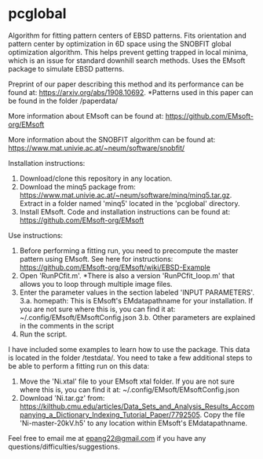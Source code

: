 # pcglobal
Algorithm for fitting pattern centers of EBSD patterns. Fits orientation and pattern center by optimization in 6D space using the SNOBFIT global optimization algorithm. This helps prevent getting trapped in local minima, which is an issue for standard downhill search methods. Uses the EMsoft package to simulate EBSD patterns. 

Preprint of our paper describing this method and its performance can be found at: https://arxiv.org/abs/1908.10692. *Patterns used in this paper can be found in the folder /paperdata/

More information about EMsoft can be found at: https://github.com/EMsoft-org/EMsoft

More information about the SNOBFIT algorithm can be found at: https://www.mat.univie.ac.at/~neum/software/snobfit/

Installation instructions:
1. Download/clone this repository in any location.
2. Download the minq5 package from: https://www.mat.univie.ac.at/~neum/software/minq/minq5.tar.gz. Extract in a folder named 'minq5' located in the 'pcglobal' directory.
3. Install EMsoft. Code and installation instructions can be found at: https://github.com/EMsoft-org/EMsoft


Use instructions:
1. Before performing a fitting run, you need to precompute the master pattern using EMsoft. See here for instructions: https://github.com/EMsoft-org/EMsoft/wiki/EBSD-Example
2. Open 'RunPCfit.m'.  *There is also a version 'RunPCfit_loop.m' that allows you to loop through multiple image files.
3. Enter the parameter values in the section labeled 'INPUT PARAMETERS'.
3.a. homepath: This is EMsoft's EMdatapathname for your installation. If you are not sure where this is, you can find it at: ~/.config/EMsoft/EMsoftConfig.json
3.b. Other parameters are explained in the comments in the script
4. Run the script.


I have included some examples to learn how to use the package. This data is located in the folder /testdata/. You need to take a few additional steps to be able to perform a fitting run on this data:
1. Move the 'Ni.xtal' file to your EMsoft xtal folder. If you are not sure where this is, you can find it at: ~/.config/EMsoft/EMsoftConfig.json
2. Download 'Ni.tar.gz' from: https://kilthub.cmu.edu/articles/Data_Sets_and_Analysis_Results_Accompanying_a_Dictionary_Indexing_Tutorial_Paper/7792505. Copy the file 'Ni-master-20kV.h5' to any location within EMsoft's EMdatapathname.


Feel free to email me at epang22@gmail.com if you have any questions/difficulties/suggestions.
